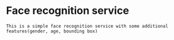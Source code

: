 # Face recognition service
    This is a simple face recognition service with some additional features(gender, age, bounding box)